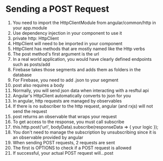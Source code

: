 # Sending a POST Request
01. You need to import the HttpClientModule from angular/common/http in your app.module
02. Use dependency injection in your component to use it
03. private http: HttpClient
04. HttpClient will need to be imported in your component
05. HttpClient has methods that are mostly named like the Http verbs
06. The post method's first argument is the url
07. In a real world application, you would have clearly defined endpoints such as posts/add
08. Firebase takes those segments and adds them as folders in the database
09. For Firebase, you need to add .json to your segment
10. post also requires a body
11. Normally, you will send json data when interacting with a resftul api
12. Angular's HttpClient automatically converts to json for you
13. In angular, http requests are managed by observables
14. If there is no subscriber to the http request, angular (and rxjs) will not send the request
15. post returns an observable that wraps your request
16. To get access to the response, you must call subscribe
17. this.http.post('url', bodyData).subscribe(responseData => { your logic });
18. You don't need to manage the subscription by unsubscribing since it is an observable provided by angular
19. When sending POST requests, 2 requests are sent
20. The first is OPTIONS to check if a POST request is allowed
21. If successful, your actual POST request will...post